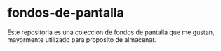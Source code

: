 # fondos-de-pantalla

Este repositoria es una coleccion de fondos de pantalla que me gustan, mayormente utilizado para proposito de almacenar.
